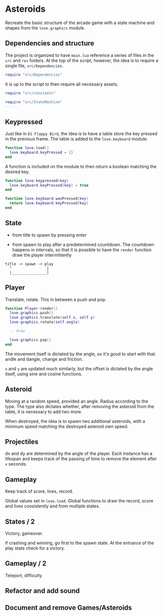 # Asteroids

Recreate the basic structure of the arcade game with a state machine and shapes from the `love.graphics` module.

## Dependencies and structure

The project is organized to have `main.lua` reference a series of files in the `src` and `res` folders. At the top of the script, however, the idea is to require a single file, `src/Dependencies`.

```lua
require "src/Dependencies"
```

It is up to the script to then require all necessary assets.

```lua
require "src/constants"

require "src/StateMachine"
-- ...
```

## Keypressed

Just like in `01 Flappy Bird`, the idea is to have a table store the key pressed in the previous frame. The table is added to the `love.keyboard` module.

```lua
function love.load()
  love.keyboard.keyPressed = {}
end
```

A function is included on the module to then return a boolean matching the desired key.

```lua
function love.keypressed(key)
  love.keyboard.keyPressed[key] = true
end

function love.keyboard.wasPressed(key)
  return love.keyboard.keyPressed[key]
end
```

## State

- from title to spawn by pressing enter

- from spawn to play after a predetermined countdown. The countdown happens in intervals, so that it is possible to have the `render` function draw the player intermittently

```text
title -> spawn -> play
  ^                |
  |________________|
```

## Player

Translate, rotate. This in between a push and pop.

```lua
function Player:render()
  love.graphics.push()
  love.graphics.translate(self.x, self.y)
  love.graphics.rotate(self.angle)

  -- draw

  love.graphics.pop()
end
```

The movement itself is dictated by the angle, so it's good to start with that: andle and dangle, change and friction.

`x` and `y` are updated much similarly, but the offset is dictated by the angle itself, using sine and cosine functions.

## Asteroid

Moving at a random speed, provided an angle. Radius according to the type. The type also dictates whether, after removing the asteroid from the table, it is necessary to add two more.

When destroyed, the idea is to spawn two additional asteroids, with a minimum speed matching the destroyed asteroid own speed.

## Projectiles

dx and dy are determined by the angle of the player. Each instance has a lifespan and keeps track of the passing of time to remove the element after `x` seconds.

## Gameplay

Keep track of score, lives, record.

Global values set in `love.load`. Global functions to draw the record, score and lives consistently and from multiple states.

## States / 2

Victory, gameover.

If crashing and winning, go first to the spawn state. At the entrance of the play state check for a victory.

## Gameplay / 2

Teleport, difficulty

## Refactor and add sound

## Document and remove Games/Asteroids
